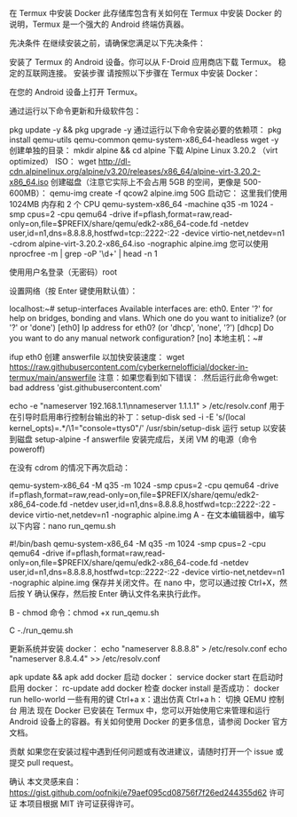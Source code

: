 在 Termux 中安装 Docker
此存储库包含有关如何在 Termux 中安装 Docker 的说明，Termux 是一个强大的 Android 终端仿真器。

先决条件
在继续安装之前，请确保您满足以下先决条件：

安装了 Termux 的 Android 设备。你可以从 F-Droid 应用商店下载 Termux。
稳定的互联网连接。
安装步骤
请按照以下步骤在 Termux 中安装 Docker：

在您的 Android 设备上打开 Termux。

通过运行以下命令更新和升级软件包：

pkg update -y && pkg upgrade -y
通过运行以下命令安装必要的依赖项：
pkg install qemu-utils qemu-common qemu-system-x86_64-headless wget -y
创建单独的目录：
mkdir alpine && cd alpine
下载 Alpine Linux 3.20.2 （virt optimized） ISO：
wget http://dl-cdn.alpinelinux.org/alpine/v3.20/releases/x86_64/alpine-virt-3.20.2-x86_64.iso
创建磁盘（注意它实际上不会占用 5GB 的空间，更像是 500-600MB）：
qemu-img create -f qcow2 alpine.img 50G
启动它： 这里我们使用 1024MB 内存和 2 个 CPU
qemu-system-x86_64 -machine q35 -m 1024 -smp cpus=2 -cpu qemu64 -drive if=pflash,format=raw,read-only=on,file=$PREFIX/share/qemu/edk2-x86_64-code.fd -netdev user,id=n1,dns=8.8.8.8,hostfwd=tcp::2222-:22 -device virtio-net,netdev=n1 -cdrom alpine-virt-3.20.2-x86_64.iso -nographic alpine.img
您可以使用nprocfree -m | grep -oP '\d+' | head -n 1

使用用户名登录（无密码）root

设置网络（按 Enter 键使用默认值）：

localhost:~# setup-interfaces
 Available interfaces are: eth0.
 Enter '?' for help on bridges, bonding and vlans.
 Which one do you want to initialize? (or '?' or 'done') [eth0]
 Ip address for eth0? (or 'dhcp', 'none', '?') [dhcp]
 Do you want to do any manual network configuration? [no]
本地主机：~#

ifup eth0
创建 answerfile 以加快安装速度：
wget https://raw.githubusercontent.com/cyberkernelofficial/docker-in-termux/main/answerfile
注意：如果您看到如下错误： .然后运行此命令wget: bad address 'gist.githubusercontent.com'

echo -e "nameserver 192.168.1.1\nnameserver 1.1.1.1" > /etc/resolv.conf
用于在引导时启用串行控制台输出的补丁：setup-disk
sed -i -E 's/(local kernel_opts)=.*/\1="console=ttys0"/' /usr/sbin/setup-disk
运行 setup 以安装到磁盘
setup-alpine -f answerfile
安装完成后，关闭 VM 的电源（命令poweroff)

在没有 cdrom 的情况下再次启动：

qemu-system-x86_64 -M q35 -m 1024 -smp cpus=2 -cpu qemu64 -drive if=pflash,format=raw,read-only=on,file=$PREFIX/share/qemu/edk2-x86_64-code.fd -netdev user,id=n1,dns=8.8.8.8,hostfwd=tcp::2222-:22 -device virtio-net,netdev=n1 -nographic alpine.img
A - 在文本编辑器中，编写以下内容：nano run_qemu.sh

#!/bin/bash
qemu-system-x86_64 -M q35 -m 1024 -smp cpus=2 -cpu qemu64 -drive if=pflash,format=raw,read-only=on,file=$PREFIX/share/qemu/edk2-x86_64-code.fd -netdev user,id=n1,dns=8.8.8.8,hostfwd=tcp::2222-:22 -device virtio-net,netdev=n1 -nographic alpine.img
保存并关闭文件。在 nano 中，您可以通过按 Ctrl+X，然后按 Y 确认保存，然后按 Enter 确认文件名来执行此作。

B - chmod 命令：chmod +x run_qemu.sh

C -./run_qemu.sh

更新系统并安装 docker：
echo "nameserver 8.8.8.8" > /etc/resolv.conf
echo "nameserver 8.8.4.4" >> /etc/resolv.conf

apk update && apk add docker
启动 docker：
service docker start
在启动时启用 docker：
rc-update add docker
检查 docker install 是否成功：
docker run hello-world
一些有用的键
Ctrl+a x：退出仿真
Ctrl+a h： 切换 QEMU 控制台
用法
现在 Docker 已安装在 Termux 中，您可以开始使用它来管理和运行 Android 设备上的容器。有关如何使用 Docker 的更多信息，请参阅 Docker 官方文档。

贡献
如果您在安装过程中遇到任何问题或有改进建议，请随时打开一个 issue 或提交 pull request。

确认
本文灵感来自： https://gist.github.com/oofnikj/e79aef095cd08756f7f26ed244355d62
许可证
本项目根据 MIT 许可证获得许可。
